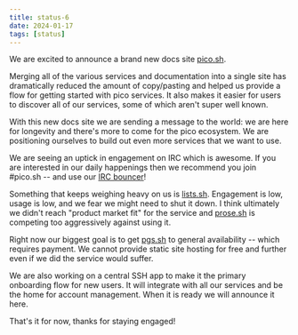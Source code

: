 ```yaml
---
title: status-6
date: 2024-01-17
tags: [status]
---
```


We are excited to announce a brand new docs site [pico.sh](https://pico.sh).

Merging all of the various services and documentation into a single site has
dramatically reduced the amount of copy/pasting and helped us provide a flow for
getting started with pico services. It also makes it easier for users to
discover all of our services, some of which aren't super well known.

With this new docs site we are sending a message to the world: we are here for
longevity and there's more to come for the pico ecosystem. We are positioning
ourselves to build out even more services that we want to use.

We are seeing an uptick in engagement on IRC which is awesome. If you are
interested in our daily happenings then we recommend you join #pico.sh -- and
use our [IRC bouncer](https://pico.sh/irc)!

Something that keeps weighing heavy on us is [lists.sh](https://lists.sh).
Engagement is low, usage is low, and we fear we might need to shut it down. I
think ultimately we didn't reach "product market fit" for the service and
[prose.sh](https://prose.sh) is competing too aggressively against using it.

Right now our biggest goal is to get [pgs.sh](https://pgs.sh) to general
availability -- which requires payment. We cannot provide static site hosting
for free and further even if we did the service would suffer.

We are also working on a central SSH app to make it the primary onboarding flow
for new users. It will integrate with all our services and be the home for
account management. When it is ready we will announce it here.

That's it for now, thanks for staying engaged!
